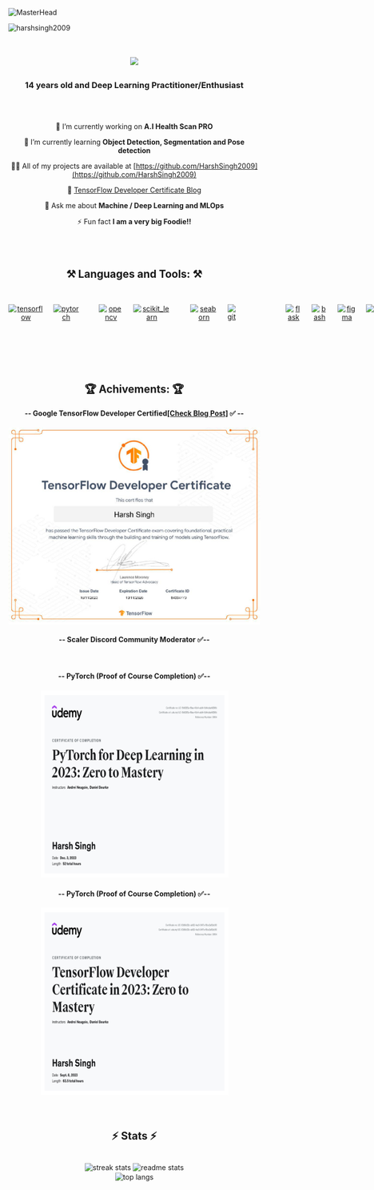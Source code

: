 ![MasterHead](https://raw.githubusercontent.com/SemicolonML/SemicolonML/main/Untitled%20design%20(1).gif)

<p align="left"> <img src="https://komarev.com/ghpvc/?username=harshsingh2009&label=Profile%20views&color=0e75b6&style=flat" alt="harshsingh2009" /> </p>

<h1 align="center">
    <img src="https://readme-typing-svg.herokuapp.com/?font=Righteous&size=35&center=true&vCenter=true&width=500&height=70&duration=4000&lines=Hi+There!+👋;+I'm+Harsh+Singh!;" />
</h1>

<h3 align="center"> <b> 14 years old and Deep Learning Practitioner/Enthusiast </b> </h3>

<br>
<br>

<div align="center">

  🔭 I’m currently working on **A.I Health Scan PRO**

  🌱 I’m currently learning **Object Detection, Segmentation and Pose detection**

  👨‍💻 All of my projects are available at [https://github.com/HarshSingh2009](https://github.com/HarshSingh2009)

  📝 [TensorFlow Developer Certificate Blog](https://oxidized-bank-168.notion.site/Cracking-the-TensorFlow-Developer-Certification-Exam-at-age-13-My-Journey-b2bcb503eb754cae9c28458499826faa?pvs=4)

  💬 Ask me about **Machine / Deep Learning and MLOps**

  ⚡ Fun fact **I am a very big Foodie!!**

</div>

<br>
<br>

<h2 align="center">⚒️ Languages and Tools: ⚒️</h2>
<br>
<p align="center", style="display: flex; gap: 20px;">
  <a href="https://www.tensorflow.org" target="_blank" rel="noreferrer">
    <img src="https://www.vectorlogo.zone/logos/tensorflow/tensorflow-icon.svg" alt="tensorflow" width="40" height="40"/>
  </a>
  <a href="https://pytorch.org/" target="_blank" rel="noreferrer">
    <img src="https://www.vectorlogo.zone/logos/pytorch/pytorch-icon.svg" alt="pytorch" width="40" height="40"/>
  </a>
  <a href="https://www.python.org" target="_blank" rel="noreferrer">
    <img src="https://raw.githubusercontent.com/devicons/devicon/master/icons/python/python-original.svg" alt="python" width="40" height="40"/>
  </a>
  <a href="https://opencv.org/" target="_blank" rel="noreferrer">
    <img src="https://www.vectorlogo.zone/logos/opencv/opencv-icon.svg" alt="opencv" width="40" height="40"/>
  </a>
  <a href="https://scikit-learn.org/" target="_blank" rel="noreferrer">
    <img src="https://upload.wikimedia.org/wikipedia/commons/0/05/Scikit_learn_logo_small.svg" alt="scikit_learn" width="40" height="40"/>
  </a>
  <a href="https://pandas.pydata.org/" target="_blank" rel="noreferrer">
    <img src="https://raw.githubusercontent.com/devicons/devicon/2ae2a900d2f041da66e950e4d48052658d850630/icons/pandas/pandas-original.svg" alt="pandas" width="40" height="40"/>
  </a>
  <a href="https://seaborn.pydata.org/" target="_blank" rel="noreferrer">
    <img src="https://seaborn.pydata.org/_images/logo-mark-lightbg.svg" alt="seaborn" width="40" height="40"/>
  </a>
  <a href="https://git-scm.com/" target="_blank" rel="noreferrer">
    <img src="https://www.vectorlogo.zone/logos/git-scm/git-scm-icon.svg" alt="git" width="40" height="40"/>
  </a>
    <br>
    <br>
  <a href="https://www.mongodb.com/" target="_blank" rel="noreferrer">
    <img src="https://raw.githubusercontent.com/devicons/devicon/master/icons/mongodb/mongodb-original-wordmark.svg" alt="mongodb" width="40" height="40"/>
  </a>
  <a href="https://www.mysql.com/" target="_blank" rel="noreferrer">
    <img src="https://raw.githubusercontent.com/devicons/devicon/master/icons/mysql/mysql-original-wordmark.svg" alt="mysql" width="40" height="40"/>
  </a>
  <a href="https://www.linux.org/" target="_blank" rel="noreferrer">
    <img src="https://raw.githubusercontent.com/devicons/devicon/master/icons/linux/linux-original.svg" alt="linux" width="40" height="40"/>
  </a>
  <a href="https://flask.palletsprojects.com/" target="_blank" rel="noreferrer">
    <img src="https://www.vectorlogo.zone/logos/pocoo_flask/pocoo_flask-icon.svg" alt="flask" width="40" height="40"/>
  </a>
  <a href="https://www.gnu.org/software/bash/" target="_blank" rel="noreferrer">
    <img src="https://www.vectorlogo.zone/logos/gnu_bash/gnu_bash-icon.svg" alt="bash" width="40" height="40"/>
  </a>
  <a href="https://www.figma.com/" target="_blank" rel="noreferrer">
    <img src="https://www.vectorlogo.zone/logos/figma/figma-icon.svg" alt="figma" width="40" height="40"/>
  </a>
  <a href="https://www.arduino.cc/" target="_blank" rel="noreferrer">
    <img src="https://cdn.worldvectorlogo.com/logos/arduino-1.svg" alt="arduino" width="40" height="40"/>
  </a>
</p>


<br>
<br>
<br>
<br>

<div align='center'>

<h2 align="center"> 🏆 Achivements: 🏆 </h2>
<u></u>

<div style='text-align: center;'>
    <h4 align='center'><b>-- Google TensorFlow Developer Certified<a href='https://oxidized-bank-168.notion.site/Cracking-the-TensorFlow-Developer-Certification-Exam-at-age-13-My-Journey-b2bcb503eb754cae9c28458499826faa?pvs=4'>[Check Blog Post]</a> ✅ --</b></h4> <img src='https://raw.githubusercontent.com/HarshSingh2009/Certificates/main/tensorflow-developer-certificate.png'>
    <h4 align='center'><b>-- Scaler Discord Community Moderator ✅-- </b></h4>
    <br>
    <h4 align='center'> <b> -- PyTorch (Proof of Course Completion) ✅--</b> </h4>
    <img src='https://raw.githubusercontent.com/HarshSingh2009/Certificates/main/pytorch_course_completion.jpg', alt='certificate', width=375, height=375>
    <h4 align='center'> <b> -- PyTorch (Proof of Course Completion) ✅--</b> </h4>
    <img src='https://raw.githubusercontent.com/HarshSingh2009/Certificates/main/TensorFlow_Course_Completion.jpg', alt='certificate', width=375, height=375>
    
</div>

<br>
<br>

<h2 align="center">⚡ Stats ⚡</h2>
<br>
<div align=center>
  <img width=390 src="https://github-readme-streak-stats-salesp07.vercel.app/?user=harshsingh2009&count_private=true&theme=react&border_radius=10" alt="streak stats"/>
  <img width=390 src="https://github-readme-stats.vercel.app/api?username=harshsingh2009&count_private=true&show_icons=true&theme=react&rank_icon=github&border_radius=10" alt="readme stats" />
  <br/>
  <img width=325 align="center" src="https://github-readme-stats-salesp07.vercel.app/api/top-langs/?username=harshsingh2009&hide=HTML&langs_count=8&layout=compact&theme=react&border_radius=10&size_weight=0.5&count_weight=0.5&exclude_repo=github-readme-stats" alt="top langs" />
</div>
